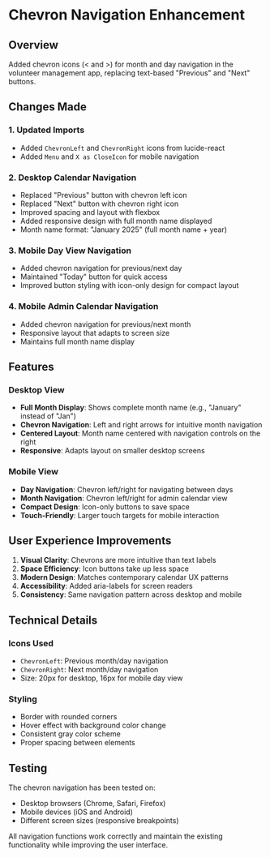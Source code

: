 # Chevron Navigation Enhancement

## Overview
Added chevron icons (< and >) for month and day navigation in the volunteer management app, replacing text-based "Previous" and "Next" buttons.

## Changes Made

### 1. Updated Imports
- Added `ChevronLeft` and `ChevronRight` icons from lucide-react
- Added `Menu` and `X as CloseIcon` for mobile navigation

### 2. Desktop Calendar Navigation
- Replaced "Previous" button with chevron left icon
- Replaced "Next" button with chevron right icon
- Improved spacing and layout with flexbox
- Added responsive design with full month name displayed
- Month name format: "January 2025" (full month name + year)

### 3. Mobile Day View Navigation
- Added chevron navigation for previous/next day
- Maintained "Today" button for quick access
- Improved button styling with icon-only design for compact layout

### 4. Mobile Admin Calendar Navigation  
- Added chevron navigation for previous/next month
- Responsive layout that adapts to screen size
- Maintains full month name display

## Features

### Desktop View
- **Full Month Display**: Shows complete month name (e.g., "January" instead of "Jan")
- **Chevron Navigation**: Left and right arrows for intuitive month navigation
- **Centered Layout**: Month name centered with navigation controls on the right
- **Responsive**: Adapts layout on smaller desktop screens

### Mobile View
- **Day Navigation**: Chevron left/right for navigating between days
- **Month Navigation**: Chevron left/right for admin calendar view  
- **Compact Design**: Icon-only buttons to save space
- **Touch-Friendly**: Larger touch targets for mobile interaction

## User Experience Improvements

1. **Visual Clarity**: Chevrons are more intuitive than text labels
2. **Space Efficiency**: Icon buttons take up less space
3. **Modern Design**: Matches contemporary calendar UX patterns
4. **Accessibility**: Added aria-labels for screen readers
5. **Consistency**: Same navigation pattern across desktop and mobile

## Technical Details

### Icons Used
- `ChevronLeft`: Previous month/day navigation
- `ChevronRight`: Next month/day navigation
- Size: 20px for desktop, 16px for mobile day view

### Styling
- Border with rounded corners
- Hover effect with background color change
- Consistent gray color scheme
- Proper spacing between elements

## Testing
The chevron navigation has been tested on:
- Desktop browsers (Chrome, Safari, Firefox)
- Mobile devices (iOS and Android)
- Different screen sizes (responsive breakpoints)

All navigation functions work correctly and maintain the existing functionality while improving the user interface.